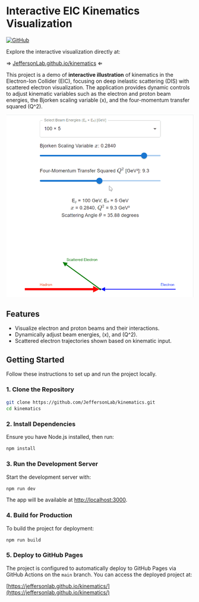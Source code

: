 # Interactive EIC Kinematics Visualization

[![GitHub](https://img.shields.io/badge/github-kinematics-blue?style=flat&logo=github)](https://github.com/JeffersonLab/kinematics/)


Explore the interactive visualization directly at:   

&rArr; [JeffersonLab.github.io/kinematics](https://jeffersonlab.github.io/kinematics/) 	&lArr;



This project is a demo of **interactive illustration** of kinematics in the Electron-Ion Collider (EIC), focusing on deep inelastic scattering (DIS) with scattered electron visualization. The application provides dynamic controls to adjust kinematic variables such as the electron and proton beam energies, the Bjorken scaling variable \(x\), and the four-momentum transfer squared \(Q^2\).

[![DIS Kinematics](https://github.com/JeffersonLab/kinematics/blob/main/public/DisVisualization.gif?raw=true)](https://jeffersonlab.github.io/kinematics/)

## Features

- Visualize electron and proton beams and their interactions.
- Dynamically adjust beam energies, \(x\), and \(Q^2\).
- Scattered electron trajectories shown based on kinematic input.

## Getting Started

Follow these instructions to set up and run the project locally.

### 1. Clone the Repository

```bash
git clone https://github.com/JeffersonLab/kinematics.git
cd kinematics
```

### 2. Install Dependencies

Ensure you have Node.js installed, then run:

```bash
npm install
```

### 3. Run the Development Server

Start the development server with:

```bash
npm run dev
```

The app will be available at [http://localhost:3000](http://localhost:3000).

### 4. Build for Production

To build the project for deployment:

```bash
npm run build
```

### 5. Deploy to GitHub Pages

The project is configured to automatically deploy to GitHub Pages via GitHub Actions on the `main` branch. You can access the deployed project at:

[https://jeffersonlab.github.io/kinematics/](https://jeffersonlab.github.io/kinematics/)
